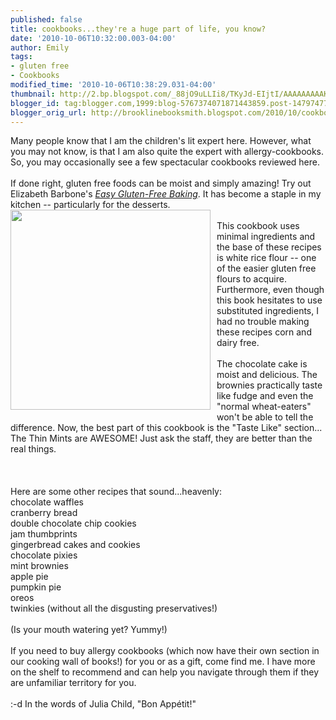```yaml
---
published: false
title: cookbooks...they're a huge part of life, you know?
date: '2010-10-06T10:32:00.003-04:00'
author: Emily
tags:
- gluten free
- Cookbooks
modified_time: '2010-10-06T10:38:29.031-04:00'
thumbnail: http://2.bp.blogspot.com/_88jO9uLLIi8/TKyJd-EIjtI/AAAAAAAAAKY/f7BRhGZyHgc/s72-c/41iOxtWHjoL._SS500_.jpg
blogger_id: tag:blogger.com,1999:blog-5767374071871443859.post-14797477138403096
blogger_orig_url: http://brooklinebooksmith.blogspot.com/2010/10/cookbookstheyre-huge-part-of-life-you.html
---
```


Many people know that I am the children's lit expert here.  However, what you may not know, is that I am also quite the expert with allergy-cookbooks.  So, you may occasionally see a few spectacular cookbooks reviewed here.<br /><br />If done right, gluten free foods can be moist and simply amazing!  Try out Elizabeth Barbone's <a href="http://www.brooklinebooksmith-shop.com/book/9781891105418"><span style="font-style: italic;">Easy Gluten-Free Baking</span></a>.  It has become a staple in my kitchen -- particularly for the desserts.<br /><a onblur="try {parent.deselectBloggerImageGracefully();} catch(e) {}" href="http://2.bp.blogspot.com/_88jO9uLLIi8/TKyJd-EIjtI/AAAAAAAAAKY/f7BRhGZyHgc/s1600/41iOxtWHjoL._SS500_.jpg"><img style="margin: 0pt 10px 10px 0pt; float: left; cursor: pointer; width: 320px; height: 320px;" src="http://2.bp.blogspot.com/_88jO9uLLIi8/TKyJd-EIjtI/AAAAAAAAAKY/f7BRhGZyHgc/s320/41iOxtWHjoL._SS500_.jpg" alt="" id="BLOGGER_PHOTO_ID_5524941990846303954" border="0" /></a><br />This cookbook uses minimal ingredients and the base of these recipes is white rice flour -- one of the easier gluten free flours to acquire.  Furthermore, even though this book hesitates to use substituted ingredients, I had no trouble making these recipes corn and dairy free.<br /><br />The chocolate cake is moist and delicious.  The brownies practically taste like fudge and even the "normal wheat-eaters" won't be able to tell the difference.  Now, the best part of this cookbook is the "Taste Like" section...  The Thin Mints are AWESOME!  Just ask the staff, they are better than the real things.<br /><br /><br /><br />Here are some other recipes that sound...heavenly:<br />chocolate waffles<br />cranberry bread<br />double chocolate chip cookies<br />jam thumbprints<br />gingerbread cakes and cookies<br />chocolate pixies<br />mint brownies<br />apple pie<br />pumpkin pie<br />oreos<br />twinkies (without all the disgusting preservatives!)<br /><br />(Is your mouth watering yet?  Yummy!)<br /><br />If you need to buy allergy cookbooks (which now have their own section in our cooking wall of books!) for you or as a gift,  come find me.  I have more on the shelf to recommend and can help you navigate through them if they are unfamiliar territory for you.<br /><br />:-d  In the words of Julia Child, "Bon Appétit!"